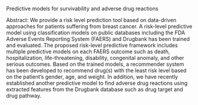 Predictive models for survivability and adverse drug reactions

Abstract: We provide a risk level prediction tool based on data-driven approaches for patients suffering from breast cancer. A risk-level predictive model using classification models on public databases including the FDA Adverse Events Reporting System (FAERS) and Drugbank has been trained and evaluated. The proposed risk-level predictive framework includes multiple predictive models on each FAERS outcome such as death, hospitalization, life-threatening, disability, congenital anomaly, and other serious outcomes. Based on the trained models, a recommender system has been developed to recommend drug(s) with the least risk level based on the patient’s gender, age, and weight. In addition, we have recently established another predictive model to find adverse drug reactions using extracted features from the Drugbank database such as drug target and drug pathway.
